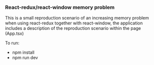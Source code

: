 ### React-redux/react-window memory problem

This is a small reproduction scenario of an increasing memory problem when using react-redux together with react-window, the application includes a description of the reproduction scenario within the page (App.tsx)

To run:
- npm install
- npm run dev
